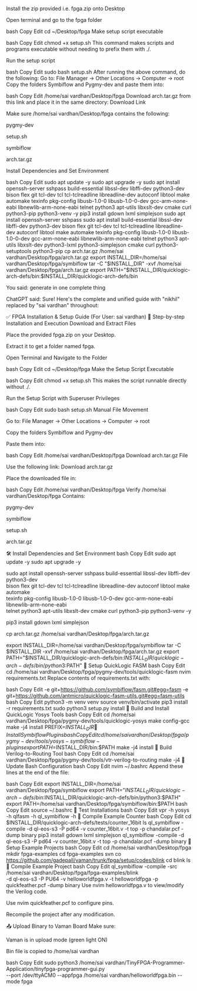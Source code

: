 Install the zip provided i.e. fpga.zip onto Desktop

Open terminal and go to the fpga folder

bash
Copy
Edit
cd ~/Desktop/fpga
Make setup script executable

bash
Copy
Edit
chmod +x setup.sh
This command makes scripts and programs executable without needing to prefix them with ./.

Run the setup script

bash
Copy
Edit
sudo bash setup.sh
After running the above command, do the following:
Go to: File Manager → Other Locations → Computer → root
Copy the folders Symbiflow and Pygmy-dev and paste them into:

bash
Copy
Edit
/home/sai vardhan/Desktop/fpga
Download arch.tar.gz from this link and place it in the same directory:
Download Link

Make sure /home/sai vardhan/Desktop/fpga contains the following:

pygmy-dev

setup.sh

symbiflow

arch.tar.gz

Install Dependencies and Set Environment

bash
Copy
Edit
sudo apt update -y
sudo apt upgrade -y
sudo apt install openssh-server sshpass build-essential libssl-dev libffi-dev python3-dev bison flex git tcl-dev tcl tcl-tclreadline libreadline-dev autoconf libtool make automake texinfo pkg-config libusb-1.0-0 libusb-1.0-0-dev gcc-arm-none-eabi libnewlib-arm-none-eabi telnet python3 apt-utils libxslt-dev cmake curl python3-pip python3-venv -y
pip3 install gdown lxml simplejson
sudo apt install openssh-server sshpass
sudo apt install build-essential libssl-dev libffi-dev python3-dev bison flex git tcl-dev tcl tcl-tclreadline libreadline-dev autoconf libtool make automake texinfo pkg-config libusb-1.0-0 libusb-1.0-0-dev gcc-arm-none-eabi libnewlib-arm-none-eabi telnet python3 apt-utils libxslt-dev python3-lxml python3-simplejson cmake curl python3-setuptools python3-pip
cp arch.tar.gz /home/sai vardhan/Desktop/fpga/arch.tar.gz
export INSTALL_DIR=/home/sai vardhan/Desktop/fpga/symbiflow
tar -C "$INSTALL_DIR" -xvf /home/sai vardhan/Desktop/fpga/arch.tar.gz
export PATH="$INSTALL_DIR/quicklogic-arch-defs/bin:$INSTALL_DIR/quicklogic-arch-defs/bin






You said:
generate in one complete thing


ChatGPT said:
Sure! Here's the complete and unified guide with "nikhil" replaced by "sai vardhan" throughout:

✅ FPGA Installation & Setup Guide (For User: sai vardhan)
🔧 Step-by-step Installation and Execution
Download and Extract Files

Place the provided fpga.zip on your Desktop.

Extract it to get a folder named fpga.

Open Terminal and Navigate to the Folder

bash
Copy
Edit
cd ~/Desktop/fpga
Make the Setup Script Executable

bash
Copy
Edit
chmod +x setup.sh
This makes the script runnable directly without ./.

Run the Setup Script with Superuser Privileges

bash
Copy
Edit
sudo bash setup.sh
Manual File Movement

Go to: File Manager → Other Locations → Computer → root

Copy the folders Symbiflow and Pygmy-dev

Paste them into:

bash
Copy
Edit
/home/sai vardhan/Desktop/fpga
Download arch.tar.gz File

Use the following link:
Download arch.tar.gz

Place the downloaded file in:

bash
Copy
Edit
/home/sai vardhan/Desktop/fpga
Verify /home/sai vardhan/Desktop/fpga Contains:

pygmy-dev

symbiflow

setup.sh

arch.tar.gz

🛠️ Install Dependencies and Set Environment
bash
Copy
Edit
sudo apt update -y
sudo apt upgrade -y

sudo apt install openssh-server sshpass build-essential libssl-dev libffi-dev python3-dev \
bison flex git tcl-dev tcl tcl-tclreadline libreadline-dev autoconf libtool make automake \
texinfo pkg-config libusb-1.0-0 libusb-1.0-0-dev gcc-arm-none-eabi libnewlib-arm-none-eabi \
telnet python3 apt-utils libxslt-dev cmake curl python3-pip python3-venv -y

pip3 install gdown lxml simplejson

cp arch.tar.gz /home/sai vardhan/Desktop/fpga/arch.tar.gz

export INSTALL_DIR=/home/sai vardhan/Desktop/fpga/symbiflow
tar -C $INSTALL_DIR -xvf /home/sai vardhan/Desktop/fpga/arch.tar.gz
export PATH="$INSTALL_DIR/quicklogic-arch-defs/bin:$INSTALL_DIR/quicklogic-arch-defs/bin/python3:$PATH"
🧰 Setup QuickLogic FASM
bash
Copy
Edit
cd /home/sai vardhan/Desktop/fpga/pygmy-dev/tools/quicklogic-fasm
nvim requirements.txt
Replace contents of requirements.txt with:

bash
Copy
Edit
-e git+https://github.com/symbiflow/fasm.git#egg=fasm
-e git+https://github.com/antmicro/quicklogic-fasm-utils.git#egg=fasm-utils
bash
Copy
Edit
python3 -m venv venv
source venv/bin/activate
pip3 install -r requirements.txt
sudo python3 setup.py install
🔧 Build and Install QuickLogic Yosys Tools
bash
Copy
Edit
cd /home/sai vardhan/Desktop/fpga/pygmy-dev/tools/quicklogic-yosys
make config-gcc
make -j4 install PREFIX=$INSTALL_DIR
🔧 Install Symbiflow Plugins
bash
Copy
Edit
cd /home/sai vardhan/Desktop/fpga/pygmy-dev/tools/yosys-symbiflow-plugins
export PATH=$INSTALL_DIR/bin:$PATH
make -j4 install
🔧 Build Verilog-to-Routing Tool
bash
Copy
Edit
cd /home/sai vardhan/Desktop/fpga/pygmy-dev/tools/vtr-verilog-to-routing
make -j4
🔧 Update Bash Configuration
bash
Copy
Edit
nvim ~/.bashrc
Append these lines at the end of the file:

bash
Copy
Edit
export INSTALL_DIR=/home/sai vardhan/Desktop/fpga/symbiflow
export PATH="$INSTALL_DIR/quicklogic-arch-defs/bin:$INSTALL_DIR/quicklogic-arch-defs/bin/python3:$PATH"
export PATH=/home/sai vardhan/Desktop/fpga/symbiflow/bin:$PATH
bash
Copy
Edit
source ~/.bashrc
🧪 Test Installations
bash
Copy
Edit
vpr -h
yosys -h
qlfasm -h
ql_symbiflow -h
🧪 Compile Example Counter
bash
Copy
Edit
cd $INSTALL_DIR/quicklogic-arch-defs/tests/counter_16bit
ls
ql_symbiflow -compile -d ql-eos-s3 -P pd64 -v counter_16bit.v -t top -p chandalar.pcf -dump binary
pip3 install gdown lxml simplejson
ql_symbiflow -compile -d ql-eos-s3 -P pd64 -v counter_16bit.v -t top -p chandalar.pcf -dump binary
📁 Setup Example Projects
bash
Copy
Edit
cd /home/sai vardhan/Desktop/fpga
mkdir fpga-examples
cd fpga-examples
svn co https://github.com/gadepall/vaman/trunk/fpga/setup/codes/blink
cd blink
ls
🔨 Compile Example Project
bash
Copy
Edit
ql_symbiflow -compile -src /home/sai vardhan/Desktop/fpga/fpga-examples/blink \
-d ql-eos-s3 -P PU64 -v helloworldfpga.v -t helloworldfpga -p quickfeather.pcf -dump binary
Use nvim helloworldfpga.v to view/modify the Verilog code.

Use nvim quickfeather.pcf to configure pins.

Recompile the project after any modification.

📤 Upload Binary to Vaman Board
Make sure:

Vaman is in upload mode (green light ON)

Bin file is copied to /home/sai vardhan

bash
Copy
Edit
sudo python3 /home/sai vardhan/TinyFPGA-Programmer-Application/tinyfpga-programmer-gui.py \
--port /dev/ttyACM0 --appfpga /home/sai vardhan/helloworldfpga.bin --mode fpga
